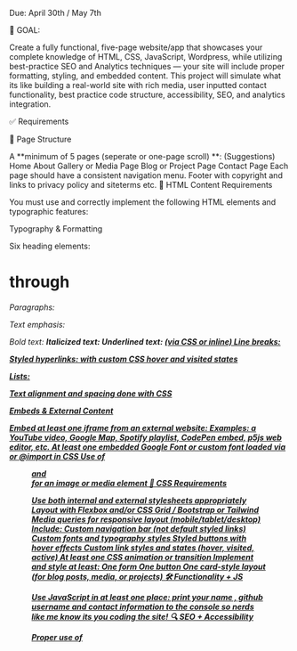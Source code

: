 Due: April 30th / May 7th

🧠 GOAL:

Create a fully functional, five-page website/app that showcases your complete knowledge of HTML, CSS, JavaScript, Wordpress, while utilizing best-practice SEO and Analytics techniques — your site will include proper formatting, styling, and embedded content. This project will simulate what its like building a real-world site with rich media, user inputted contact functionality, best practice code structure, accessibility, SEO, and analytics integration.

✅ Requirements

📄 Page Structure

A **minimum of 5 pages (seperate or one-page scroll) **: (Suggestions)
Home
About
Gallery or Media Page
Blog or Project Page
Contact Page
Each page should have a consistent navigation menu.
Footer with copyright and links to privacy policy and siteterms etc.
🎨 HTML Content Requirements

You must use and correctly implement the following HTML elements and typographic features:

Typography & Formatting

Six heading elements: <h1> through <h6>

Paragraphs: <p>

Text emphasis:

Bold text: <strong>
Italicized text: <em>
Underlined text: <u> (via CSS or inline)
Line breaks: <br>

Styled hyperlinks: with custom CSS hover and visited states

Lists:

Text alignment and spacing done with CSS

Embeds & External Content

Embed at least one iframe from an external website:
Examples: a YouTube video, Google Map, Spotify playlist, CodePen embed, p5js web editor, etc.
At least one embedded Google Font or custom font loaded via <link> or @import in CSS
Use of <figure> and <figcaption> for an image or media element
🎨 CSS Requirements

Use both internal and external stylesheets appropriately
Layout with Flexbox and/or CSS Grid / Bootstrap or Tailwind
Media queries for responsive layout (mobile/tablet/desktop)
Include:
Custom navigation bar (not default styled links)
Custom fonts and typography styles
Styled buttons with hover effects
Custom link styles and states (hover, visited, active)
At least one CSS animation or transition
Implement and style at least:
One form
One button
One card-style layout (for blog posts, media, or projects)
🛠️ Functionality + JS

Use JavaScript in at least one place:
print your name , github username and contact information to the console so nerds like me know its you coding the site!
🔍 SEO + Accessibility

Proper use of <title>, <meta name="description">, and <meta charset="UTF-8"> in each page
Each image includes meaningful alt text
Headings used in proper hierarchical order (no skipping levels)
Sitemap or site index page (optional but encouraged)
proper file compression and media optimization for page speed etc.
📊 Google Analytics

Set up and embed a Google Analytics 4 tracking code
Ensure that tracking code appears on every page
💌 Contact Page

Include a working contact form:
Use Formspree.io or Netlify Forms or w3forms if not using a backend
Must include input fields for name, email, and message
Styled submit button
Include alternate contact methods (email link, social links, etc.)
🧩 Tech Stack Options

🔹 Option A: Custom Code

Built entirely with HTML, CSS, and JavaScript
Host on GitHub Pages or Netlify
Must include readme.md file with information on your project
🔹 Option B: WordPress (Advanced Customization)

Must use a custom theme or customize using a builder like Elementor
Must Include custom CSS overrides
Use WordPress plugins to handle:
SEO
Forms
Analytics
Custom layout blocks
must be hosted on a WP self hosted or managed service with a url we can visit.
📤 Submission Checklist

✅ Live URL (GitHub Pages, Netlify, or hosted WP site)
✅ Full project folder (code files or WP export)
✅ Short reflection (2–3 paragraphs) describing:
What you built
What you’re most proud of
What was hard and how you solved it
✅ Screenshot showing Analytics dashboard or share access with Max
💯 Grading Breakdown (100 Points Total)

Category	Points
Correct use of HTML (structure, tags, syntax)	15
CSS styling and responsive design	15
JavaScript functionality	10
Contact form (styled + functional)	10
Embedded media and iframe	10
Google Analytics integration	10
Use of semantic HTML + accessibility	10
Typography: headings, fonts, lists, emphasis	10
Project completeness and project presentation	10
🔥 Bonus Challenges (+10 Points Max)

Add a dark/light mode toggle
Build a slideshow or popup/lightbox window
Use CSS variables for theme styling
Include a 404 Not Found page
Use a custom favicon
